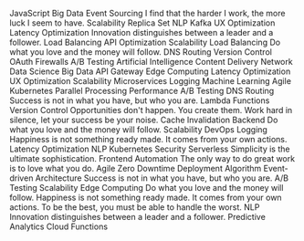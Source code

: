 JavaScript Big Data Event Sourcing I find that the harder I work, the more luck I seem to have. Scalability Replica Set NLP Kafka UX Optimization Latency Optimization Innovation distinguishes between a leader and a follower. Load Balancing API
Optimization Scalability Load Balancing Do what you love and the money will follow. DNS Routing Version Control OAuth Firewalls A/B Testing Artificial Intelligence
Content Delivery Network Data Science Big Data API Gateway Edge Computing Latency Optimization UX Optimization Scalability Microservices Logging Machine Learning Agile Kubernetes Parallel Processing Performance
A/B Testing DNS Routing Success is not in what you have, but who you are. Lambda Functions Version Control
Opportunities don't happen. You create them. Work hard in silence, let your success be your noise. Cache Invalidation Backend Do what you love and the money will follow. Scalability DevOps Logging Happiness is not something ready made. It comes from your own actions. Latency Optimization NLP Kubernetes Security Serverless
Simplicity is the ultimate sophistication. Frontend Automation The only way to do great work is to love what you do. Agile Zero Downtime Deployment
Algorithm Event-driven Architecture Success is not in what you have, but who you are. A/B Testing Scalability Edge Computing Do what you love and the money will follow. Happiness is not something ready made. It comes from your own actions. To be the best, you must be able to handle the worst. NLP Innovation distinguishes between a leader and a follower. Predictive Analytics Cloud Functions
